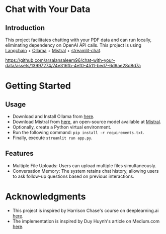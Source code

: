 # Chat with Your Data

## Introduction

This project facilitates chatting with your PDF data and can run locally, eliminating dependency on OpenAI API calls. This project is using [Langchain](https://python.langchain.com/docs/get_started/introduction) + [Ollama](https://ollama.ai/) + [Mistral](https://mistral.ai/news/announcing-mistral-7b/) + [streamlit-chat](https://github.com/AI-Yash/st-chat).




https://github.com/arsalansaleem96/chat-with-your-data/assets/13997274/74e316fb-4ef0-4511-bed7-6d9ae28d8d7a



# Getting Started

## Usage

- Download and Install Ollama from [here](https://ollama.ai/download).
- Download Mistral from [here](https://ollama.ai/library/mistral), an open-source model available at [Mistral](https://mistral.ai/news/announcing-mistral-7b/).
- Optionally, create a Python virtual environment.
- Run the following command: `pip install -r requirements.txt`.
- Finally, execute `streamlit run app.py`.

## Features

- Multiple File Uploads: Users can upload multiple files simultaneously.
- Conversation Memory: The system retains chat history, allowing users to ask follow-up questions based on previous interactions.

# Acknowledgments

- This project is inspired by Harrison Chase's course on deeplearning.ai [here](https://www.deeplearning.ai/short-courses/langchain-chat-with-your-data/).
- The implementation is inspired by Duy Huynh's article on Medium.com [here](https://medium.com/@vndee.huynh/build-your-own-rag-and-run-it-locally-langchain-ollama-streamlit-181d42805895).
